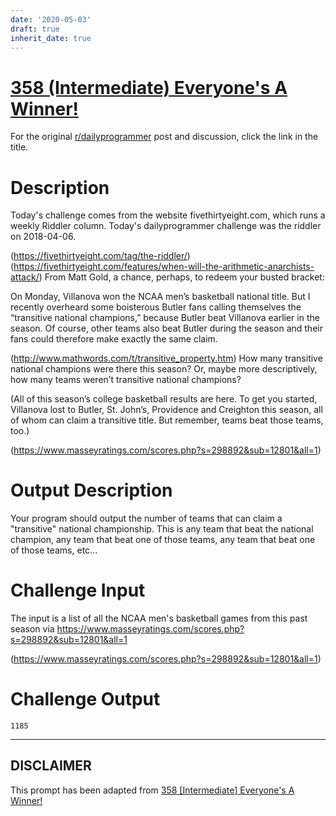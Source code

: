 ```yaml
---
date: '2020-05-03'
draft: true
inherit_date: true
---
```


# [358 (Intermediate) Everyone's A Winner!](https://www.reddit.com/r/dailyprogrammer/comments/8ewq2e/20180425_challenge_358_intermediate_everyones_a/)

For the original [r/dailyprogrammer](https://www.reddit.com/r/dailyprogrammer/) post and discussion, click the link in the title.

# Description
Today's challenge comes from the website fivethirtyeight.com, which runs a weekly Riddler column.  Today's dailyprogrammer challenge was the riddler on 2018-04-06.

(https://fivethirtyeight.com/tag/the-riddler/)
(https://fivethirtyeight.com/features/when-will-the-arithmetic-anarchists-attack/)
From Matt Gold, a chance, perhaps, to redeem your busted bracket:

On Monday, Villanova won the NCAA men’s basketball national title. But I recently overheard some boisterous Butler fans calling themselves the “transitive national champions,” because Butler beat Villanova earlier in the season. Of course, other teams also beat Butler during the season and their fans could therefore make exactly the same claim.

(http://www.mathwords.com/t/transitive_property.htm)
How many transitive national champions were there this season? Or, maybe more descriptively, how many teams weren’t transitive national champions?

(All of this season’s college basketball results are here. To get you started, Villanova lost to Butler, St. John’s, Providence and Creighton this season, all of whom can claim a transitive title. But remember, teams beat those teams, too.)

(https://www.masseyratings.com/scores.php?s=298892&sub=12801&all=1)
# Output Description
Your program should output the number of teams that can claim a "transitive" national championship.  This is any team that beat the national champion, any team that beat one of those teams, any team that beat one of those teams, etc...

# Challenge Input
The input is a list of all the NCAA men's basketball games from this past season via https://www.masseyratings.com/scores.php?s=298892&sub=12801&all=1

(https://www.masseyratings.com/scores.php?s=298892&sub=12801&all=1)
# Challenge Output

```
1185
```

----
## **DISCLAIMER**
This prompt has been adapted from [358 [Intermediate] Everyone's A Winner!](https://www.reddit.com/r/dailyprogrammer/comments/8ewq2e/20180425_challenge_358_intermediate_everyones_a/
)
